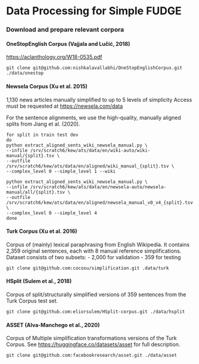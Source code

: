 # Data Processing for Simple FUDGE


### Download and prepare relevant corpora

#### OneStopEnglish Corpus (Vajjala and Lučić, 2018) 

https://aclanthology.org/W18-0535.pdf

```
git clone git@github.com:nishkalavallabhi/OneStopEnglishCorpus.git ./data/onestop
```

#### Newsela Corpus (Xu et al. 2015)

1,130 news articles manually simplified to up to 5 levels of simplicity
Access must be requested at https://newsela.com/data

For the sentence alignments, we use the high-quality,
manually aligned splits from Jiang et al. (2020).

```
for split in train test dev
do
python extract_aligned_sents_wiki_newsela_manual.py \
--infile /srv/scratch6/kew/ats/data/en/wiki-auto/wiki-manual/{split}.tsv \
--outfile /srv/scratch6/kew/ats/data/en/aligned/wiki_manual_{split}.tsv \
--complex_level 0 --simple_level 1 --wiki

python extract_aligned_sents_wiki_newsela_manual.py \
--infile /srv/scratch6/kew/ats/data/en/newsela-auto/newsela-manual/all/{split}.tsv \
--outfile /srv/scratch6/kew/ats/data/en/aligned/newsela_manual_v0_v4_{split}.tsv \
--complex_level 0 --simple_level 4
done
```


#### Turk Corpus (Xu et al. 2016)

Corpus of (mainly) lexical paraphrasing from English
Wikipedia. It contains 2,359 original sentences, each with 8 manual reference simplifications.
Dataset consists of two subsets:
    - 2,000 for validation 
    - 359 for testing

```
git clone git@github.com:cocoxu/simplification.git .data/turk
```

#### HSplit (Sulem et al., 2018)

Corpus of split/structurally simplified versions of 359 sentences
from the Turk Corpus test set.

```
git clone git@github.com:eliorsulem/HSplit-corpus.git ./data/hsplit
```

#### ASSET (Alva-Manchego et al., 2020)

Corpus of Multiple simplification transformations versions
of the Turk Corpus. See
https://huggingface.co/datasets/asset for full description.

```
git clone git@github.com:facebookresearch/asset.git ./data/asset
```


<!-- - TURK test (Xu et al. 2016) 
        - https://cocoxu.github.io/publications/tacl2016-smt-simplification.pdf)
        - https://huggingface.co/datasets/turk
    
    - Newsela (Xu et al. 2015)
        - https://aclanthology.org/Q15-1021.pdf
        - aligned sentences collected from
          newsela_articles_*.aligned.sents.txt and
          aggregated by tgt level

    - ASSET  -->